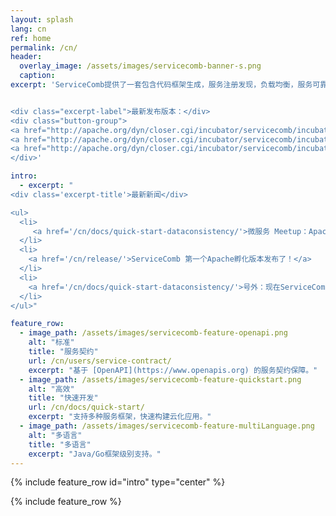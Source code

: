 ```yaml
---
layout: splash
lang: cn
ref: home
permalink: /cn/
header:
  overlay_image: /assets/images/servicecomb-banner-s.png
  caption:
excerpt: 'ServiceComb提供了一套包含代码框架生成，服务注册发现，负载均衡，服务可靠性（容错熔断，限流降级，调用链追踪）等功能的微服务框架。


<div class="excerpt-label">最新发布版本：</div>
<div class="button-group">
<a href="http://apache.org/dyn/closer.cgi/incubator/servicecomb/incubator-servicecomb-java-chassis/1.0.0-m1/" class="home-button btn--info">Java Chassis v1.0.0-m1</a>
<a href="http://apache.org/dyn/closer.cgi/incubator/servicecomb/incubator-servicecomb-service-center/1.0.0-m1/" class="home-button btn--info">服务中心v1.0.0-m1</a>
<a href="http://apache.org/dyn/closer.cgi/incubator/servicecomb/incubator-servicecomb-saga/0.1.0/" class="home-button btn--info">Saga v0.1.0</a>
</div>'

intro:
  - excerpt: "
<div class='excerpt-title'>最新新闻</div>

<ul>
  <li>
     <a href='/cn/docs/quick-start-dataconsistency/'>微服务 Meetup：Apache ServiceComb (incubating) Day</a>
  </li>
  <li>
    <a href='/cn/release/'>ServiceComb 第一个Apache孵化版本发布了！</a>
  </li>
  <li>
    <a href='/cn/docs/quick-start-dataconsistency/'>号外：现在ServiceComb提供了微服务场景下的数据一致性解决方案Saga！</a>
  </li>
</ul>"

feature_row:
  - image_path: /assets/images/servicecomb-feature-openapi.png
    alt: "标准"
    title: "服务契约"
    url: /cn/users/service-contract/
    excerpt: "基于 [OpenAPI](https://www.openapis.org) 的服务契约保障。"
  - image_path: /assets/images/servicecomb-feature-quickstart.png
    alt: "高效"
    title: "快速开发"
    url: /cn/docs/quick-start/
    excerpt: "支持多种服务框架，快速构建云化应用。"
  - image_path: /assets/images/servicecomb-feature-multiLanguage.png
    alt: "多语言"
    title: "多语言"
    excerpt: "Java/Go框架级别支持。"
---
```


{% include feature_row id="intro" type="center" %}

<div class="normal-feature-row">
{% include feature_row %}
</div>
